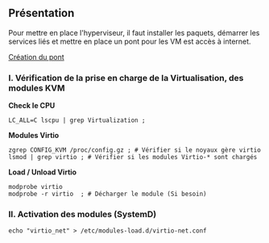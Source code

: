 ## Présentation

Pour mettre en place l'hyperviseur, il faut installer les paquets, démarrer les services liés et mettre en place un pont pour les VM est accès à internet.

[Création du pont](https://github.com/dexter74/Archlinux/blob/main/Documentation/R%C3%A9seau_Ponts.MD)


### I. Vérification de la prise en charge de la Virtualisation, des modules KVM

**Check le CPU**
```
LC_ALL=C lscpu | grep Virtualization ;
```

**Modules Virtio**
```
zgrep CONFIG_KVM /proc/config.gz ; # Vérifier si le noyaux gère virtio
lsmod | grep virtio ; # Vérifier si les modules Virtio-* sont chargés
```

**Load / Unload Virtio**
```
modprobe virtio
modprobe -r virtio  ; # Décharger le module (Si besoin) 
```


### II. Activation des modules (SystemD)

```
echo "virtio_net" > /etc/modules-load.d/virtio-net.conf
```

